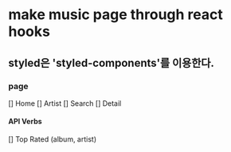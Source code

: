 # make music page through react hooks

## styled은 'styled-components'를 이용한다.

### page

[] Home
[] Artist
[] Search
[] Detail

#### API Verbs

[] Top Rated (album, artist)
